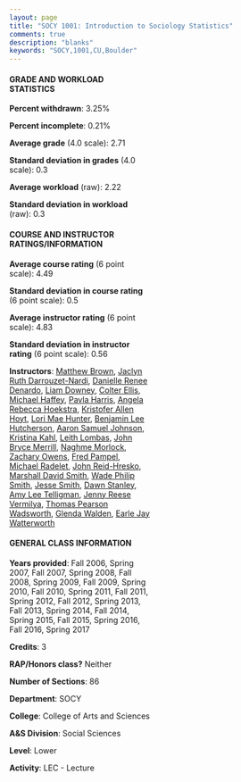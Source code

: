 ```yaml
---
layout: page
title: "SOCY 1001: Introduction to Sociology Statistics"
comments: true
description: "blanks"
keywords: "SOCY,1001,CU,Boulder"
---
```

<head>
<script src="https://ajax.googleapis.com/ajax/libs/jquery/2.1.3/jquery.min.js"></script>
<script src="https://dl.dropboxusercontent.com/s/pc42nxpaw1ea4o9/highcharts.js?dl=0"></script>
<!-- <script src="../assets/js/highcharts.js"></script> -->
<style type="text/css">@font-face {
	font-family: "Bebas Neue";
	src: url(https://www.filehosting.org/file/details/544349/BebasNeue Regular.otf) format("opentype");
	}
	h1.Bebas { 
		font-family: "Bebas Neue", Verdana, Tahoma;
	}
</style>
</head>
<body>
	<div id="container" style="float: right; width: 45%; height: 88%; margin-left: 2.5%; margin-right: 2.5%;"></div>
	<script language="JavaScript">
		$(document).ready(function() {
		var chart = {type: 'column'};
		var title = {text: 'Grade Distribution'};
		var xAxis = {categories: ['A','B','C','D','F'],crosshair: true};
		var yAxis = {min: 0,title: {text: 'Percentage'}};
		var tooltip = {headerFormat: '<center><b><span style="font-size:20px">{point.key}</span></b></center>',
		               pointFormat: '<td style="padding:0"><b>{point.y:.1f}%</b></td>',
		               footerFormat: '</table>',shared: true,useHTML: true};
		var plotOptions = {column: {pointPadding: 0.0,borderWidth: 0}};  
		var credits = {enabled: false};var series= [{name: 'Percent',data: [23.58,41.35,24.33,6.46,4.28,]}];
		var json = {};
		json.chart = chart;
		json.title = title;
		json.tooltip = tooltip;
		json.xAxis = xAxis;
		json.yAxis = yAxis;  
		json.series = series;
		json.plotOptions = plotOptions;  
		json.credits = credits;
		$('#container').highcharts(json);
	});
	</script>
</body>
			   
#### GRADE AND WORKLOAD STATISTICS

**Percent withdrawn**: 3.25%

**Percent incomplete**: 0.21%

**Average grade** (4.0 scale): 2.71

**Standard deviation in grades** (4.0 scale): 0.3

**Average workload** (raw): 2.22

**Standard deviation in workload** (raw): 0.3

#### COURSE AND INSTRUCTOR RATINGS/INFORMATION

**Average course rating** (6 point scale): 4.49

**Standard deviation in course rating** (6 point scale): 0.5

**Average instructor rating** (6 point scale): 4.83

**Standard deviation in instructor rating** (6 point scale): 0.56

**Instructors**: <a href='../../instructors/Matthew_Brown'>Matthew Brown</a>, <a href='../../instructors/Jaclyn_Ruth_Darrouzet-Nardi'>Jaclyn Ruth Darrouzet-Nardi</a>, <a href='../../instructors/Danielle_Renee_Denardo'>Danielle Renee Denardo</a>, <a href='../../instructors/Liam_Downey'>Liam Downey</a>, <a href='../../instructors/Colter_Ellis'>Colter Ellis</a>, <a href='../../instructors/Michael_Haffey'>Michael Haffey</a>, <a href='../../instructors/Pavla_Harris'>Pavla Harris</a>, <a href='../../instructors/Angela_Rebecca_Hoekstra'>Angela Rebecca Hoekstra</a>, <a href='../../instructors/Kristofer_Allen_Hoyt'>Kristofer Allen Hoyt</a>, <a href='../../instructors/Lori_Mae_Hunter'>Lori Mae Hunter</a>, <a href='../../instructors/Benjamin_Lee_Hutcherson'>Benjamin Lee Hutcherson</a>, <a href='../../instructors/Aaron_Samuel_Johnson'>Aaron Samuel Johnson</a>, <a href='../../instructors/Kristina_Kahl'>Kristina Kahl</a>, <a href='../../instructors/Leith_Lombas'>Leith Lombas</a>, <a href='../../instructors/John_Bryce_Merrill'>John Bryce Merrill</a>, <a href='../../instructors/Naghme_Morlock'>Naghme Morlock</a>, <a href='../../instructors/Zachary_Owens'>Zachary Owens</a>, <a href='../../instructors/Fred_Pampel'>Fred Pampel</a>, <a href='../../instructors/Michael_Radelet'>Michael Radelet</a>, <a href='../../instructors/John_Reid-Hresko'>John Reid-Hresko</a>, <a href='../../instructors/Marshall_David_Smith'>Marshall David Smith</a>, <a href='../../instructors/Wade_Philip_Smith'>Wade Philip Smith</a>, <a href='../../instructors/Jesse_Smith'>Jesse Smith</a>, <a href='../../instructors/Dawn_Stanley'>Dawn Stanley</a>, <a href='../../instructors/Amy_Lee_Telligman'>Amy Lee Telligman</a>, <a href='../../instructors/Jenny_Reese_Vermilya'>Jenny Reese Vermilya</a>, <a href='../../instructors/Thomas_Pearson_Wadsworth'>Thomas Pearson Wadsworth</a>, <a href='../../instructors/Glenda_Walden'>Glenda Walden</a>, <a href='../../instructors/Earle_Jay_Watterworth'>Earle Jay Watterworth</a>

#### GENERAL CLASS INFORMATION

**Years provided**: Fall 2006, Spring 2007, Fall 2007, Spring 2008, Fall 2008, Spring 2009, Fall 2009, Spring 2010, Fall 2010, Spring 2011, Fall 2011, Spring 2012, Fall 2012, Spring 2013, Fall 2013, Spring 2014, Fall 2014, Spring 2015, Fall 2015, Spring 2016, Fall 2016, Spring 2017

**Credits**: 3

**RAP/Honors class?** Neither

**Number of Sections**: 86

**Department**: SOCY

**College**: College of Arts and Sciences

**A&S Division**: Social Sciences

**Level**: Lower

**Activity**: LEC - Lecture
